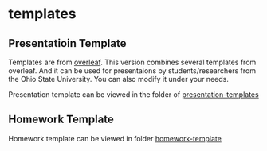 # templates

## Presentatioin Template

Templates are from [overleaf](https://www.overleaf.com/gallery/tagged/presentation#.VwMyEyYy1hE). This version combines several templates from overleaf. And it can be used for presentaions by students/researchers from the Ohio State University. You can also modify it under your needs. 

Presentation template can be viewed in the folder of [presentation-templates](https://github.com/zhenv5/templates/tree/master/presentation-templates)

## Homework Template

Homework template can be viewed in folder [homework-template](https://github.com/zhenv5/templates/tree/master/homework-template)




